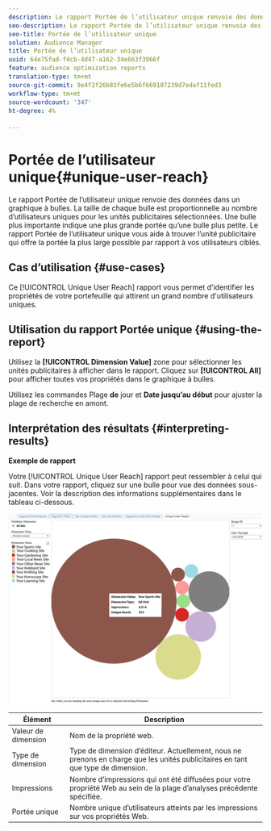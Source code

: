 ```yaml
---
description: Le rapport Portée de l’utilisateur unique renvoie des données dans un graphique à bulles. La taille de chaque bulle est proportionnelle au nombre d’utilisateurs uniques pour les unités publicitaires sélectionnées. Une bulle plus importante indique une plus grande portée qu’une bulle plus petite. Le rapport Portée de l’utilisateur unique vous aide à trouver l’unité publicitaire qui offre la portée la plus large possible par rapport à vos utilisateurs ciblés.
seo-description: Le rapport Portée de l’utilisateur unique renvoie des données dans un graphique à bulles. La taille de chaque bulle est proportionnelle au nombre d’utilisateurs uniques pour les unités publicitaires sélectionnées. Une bulle plus importante indique une plus grande portée qu’une bulle plus petite. Le rapport Portée de l’utilisateur unique vous aide à trouver l’unité publicitaire qui offre la portée la plus large possible par rapport à vos utilisateurs ciblés.
seo-title: Portée de l’utilisateur unique
solution: Audience Manager
title: Portée de l’utilisateur unique
uuid: 64e75fad-f4cb-4d47-a162-34e663f3966f
feature: audience optimization reports
translation-type: tm+mt
source-git-commit: 9e4f2f26b83fe6e5b6f669107239d7edaf11fed3
workflow-type: tm+mt
source-wordcount: '347'
ht-degree: 4%

---
```



# Portée de l’utilisateur unique{#unique-user-reach}

Le rapport Portée de l’utilisateur unique renvoie des données dans un graphique à bulles. La taille de chaque bulle est proportionnelle au nombre d’utilisateurs uniques pour les unités publicitaires sélectionnées. Une bulle plus importante indique une plus grande portée qu’une bulle plus petite. Le rapport Portée de l’utilisateur unique vous aide à trouver l’unité publicitaire qui offre la portée la plus large possible par rapport à vos utilisateurs ciblés.

## Cas d’utilisation {#use-cases}

Ce [!UICONTROL Unique User Reach] rapport vous permet d&#39;identifier les propriétés de votre portefeuille qui attirent un grand nombre d&#39;utilisateurs uniques.

## Utilisation du rapport Portée unique {#using-the-report}

Utilisez la **[!UICONTROL Dimension Value]** zone pour sélectionner les unités publicitaires à afficher dans le rapport. Cliquez sur **[!UICONTROL All]** pour afficher toutes vos propriétés dans le graphique à bulles.

Utilisez les commandes Plage **de** jour et **Date jusqu’au début** pour ajuster la plage de recherche en amont.

## Interprétation des résultats {#interpreting-results}

**Exemple de rapport**

Votre [!UICONTROL Unique User Reach] rapport peut ressembler à celui qui suit. Dans votre rapport, cliquez sur une bulle pour vue des données sous-jacentes. Voir la description des informations supplémentaires dans le tableau ci-dessous.

![](assets/publisher_unique_user_reach.png)

| Élément | Description |
|--- |--- |
| Valeur de dimension | Nom de la propriété web. |
| Type de dimension | Type de dimension d’éditeur. Actuellement, nous ne prenons en charge que les unités publicitaires en tant que type de dimension. |
| Impressions | Nombre d’impressions qui ont été diffusées pour votre propriété Web au sein de la plage d’analyses précédente spécifiée. |
| Portée unique | Nombre unique d’utilisateurs atteints par les impressions sur vos propriétés Web. |